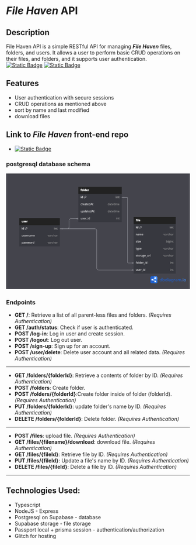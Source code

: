 # ***File Haven*** API
## Description
File Haven API is a simple RESTful API for managing ***File Haven*** files, folders, and users. It allows a user to perform basic CRUD operations on their files, and folders, and it supports user authentication.  
[![Static Badge](https://img.shields.io/badge/Live%20API-blue)](https://sofonias-elala-file-haven-api.glitch.me/) [![Static Badge](https://img.shields.io/badge/NodeJS%20Server%20on%20Glitch-purple)](https://glitch.com/~sofonias-elala-file-haven-api)

## Features

- User authentication with secure sessions
- CRUD operations as mentioned above
- sort by name and last modified
- download files

## Link to ***File Haven*** front-end repo
 * [![Static Badge](https://img.shields.io/badge/File%20Haven-green)](https://github.com/sofoniasElala/file-haven)
### postgresql database schema
![schema](https://github.com/sofoniasElala/file-haven-api/blob/main/file-haven.png)

### Endpoints

- **GET /**: Retrieve a list of all parent-less files and folders. _(Requires Authentication)_
- **GET /auth/status**: Check if user is authenticated.
- **POST /log-in**: Log in user and create session. 
- **POST /logout**: Log out user.
- **POST /sign-up**: Sign up for an account.
- **POST /user/delete**: Delete user account and all related data. _(Requires Authentication)_
___
- **GET /folders/{folderId}**: Retrieve a contents of folder by ID. _(Requires Authentication)_
- **POST /folders**: Create folder.
- **POST /folders/{folderId}**:Create folder inside of folder (folderId). _(Requires Authentication)_
- **PUT /folders/{folderId}**: update folder's name by ID. _(Requires Authentication)_
- **DELETE /folders/{folderId}**: Delete folder. _(Requires Authentication)_
___
- **POST /files**: upload file. _(Requires Authentication)_
- **GET /files/{filename}/download**: download file. _(Requires Authentication)_
- **GET /files/{fileId}**: Retrieve file by ID. _(Requires Authentication)_
- **PUT /files/{fileId}**: Update a file's name by ID. _(Requires Authentication)_
- **DELETE /files/{fileId}**: Delete a file by  ID. _(Requires Authentication)_
___

## Technologies Used:
  * Typescript 
  * NodeJS - Express
  * Postgresql on Supabase - database
  * Supabase storage - file storage 
  * Passport local + prisma session - authentication/authorization
  * Glitch for hosting